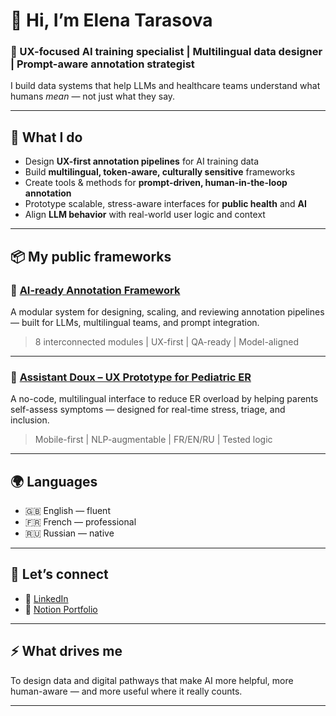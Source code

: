 # 👋 Hi, I’m Elena Tarasova

### 🤖 UX-focused AI training specialist | Multilingual data designer | Prompt-aware annotation strategist

I build data systems that help LLMs and healthcare teams understand what humans *mean* — not just what they say.

---

## 🧠 What I do

- Design **UX-first annotation pipelines** for AI training data  
- Build **multilingual, token-aware, culturally sensitive** frameworks  
- Create tools & methods for **prompt-driven, human-in-the-loop annotation**  
- Prototype scalable, stress-aware interfaces for **public health** and **AI**  
- Align **LLM behavior** with real-world user logic and context

---

## 📦 My public frameworks

### 🔹 [AI-ready Annotation Framework](https://github.com/Tarasova-AI/AI-annotation-framework)  
A modular system for designing, scaling, and reviewing annotation pipelines — built for LLMs, multilingual teams, and prompt integration.

> 8 interconnected modules | UX-first | QA-ready | Model-aligned

---

### 🔹 [Assistant Doux – UX Prototype for Pediatric ER](https://github.com/Tarasova-AI/Assistant-Doux-UX)  
A no-code, multilingual interface to reduce ER overload by helping parents self-assess symptoms — designed for real-time stress, triage, and inclusion.

> Mobile-first | NLP-augmentable | FR/EN/RU | Tested logic

---

## 🌍 Languages

- 🇬🇧 English — fluent  
- 🇫🇷 French — professional  
- 🇷🇺 Russian — native  

---

## 🔗 Let’s connect

- 💼 [LinkedIn](https://www.linkedin.com/in/elena-tarasova-452b47b1/)  
- 📁 [Notion Portfolio](https://typhoon-twilight-962.notion.site/Elena-Tarasova-Personal-Portfolio-15fe1e1b441280d08d1cc2c91c86c750?pvs=73)

---

## ⚡ What drives me

To design data and digital pathways that make AI more helpful, more human-aware — and more useful where it really counts.

---
